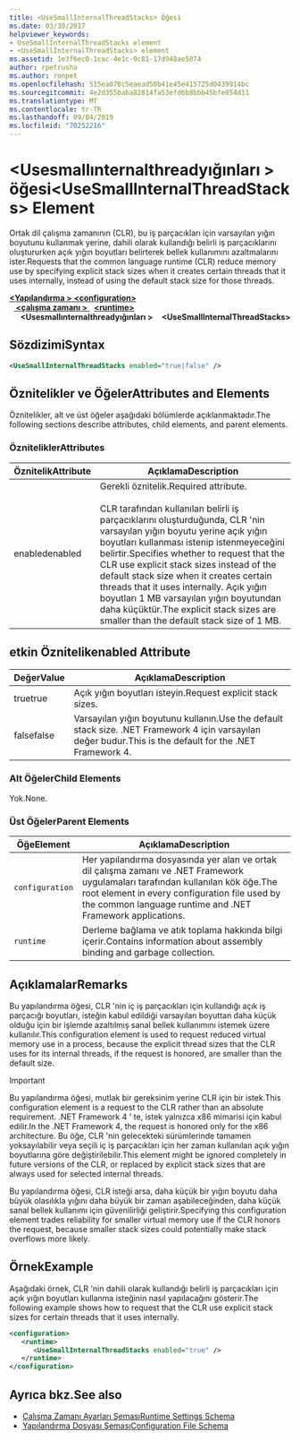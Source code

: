 ```yaml
---
title: <UseSmallInternalThreadStacks> Öğesi
ms.date: 03/30/2017
helpviewer_keywords:
- UseSmallInternalThreadStacks element
- <UseSmallInternalThreadStacks> element
ms.assetid: 1e3f6ec0-1cac-4e1c-9c81-17d948ae5874
author: rpetrusha
ms.author: ronpet
ms.openlocfilehash: 515ea076c5eaead50b41e45e415725d0439914bc
ms.sourcegitcommit: 4e2d355baba82814fa53efd6b8bbb45bfe054d11
ms.translationtype: MT
ms.contentlocale: tr-TR
ms.lasthandoff: 09/04/2019
ms.locfileid: "70252216"
---
```

# <a name="usesmallinternalthreadstacks-element"></a><span data-ttu-id="bd140-102">\<Usesmallınternalthreadyığınları > öğesi</span><span class="sxs-lookup"><span data-stu-id="bd140-102">\<UseSmallInternalThreadStacks> Element</span></span>
<span data-ttu-id="bd140-103">Ortak dil çalışma zamanının (CLR), bu iş parçacıkları için varsayılan yığın boyutunu kullanmak yerine, dahili olarak kullandığı belirli iş parçacıklarını oluştururken açık yığın boyutları belirterek bellek kullanımını azaltmalarını ister.</span><span class="sxs-lookup"><span data-stu-id="bd140-103">Requests that the common language runtime (CLR) reduce memory use by specifying explicit stack sizes when it creates certain threads that it uses internally, instead of using the default stack size for those threads.</span></span>  
  
<span data-ttu-id="bd140-104">[ **\<Yapılandırma >** ](../configuration-element.md)</span><span class="sxs-lookup"><span data-stu-id="bd140-104">[**\<configuration>**](../configuration-element.md)</span></span>\
<span data-ttu-id="bd140-105">&nbsp;&nbsp;[ **\<çalışma zamanı >** ](runtime-element.md)</span><span class="sxs-lookup"><span data-stu-id="bd140-105">&nbsp;&nbsp;[**\<runtime>**](runtime-element.md)</span></span>\
<span data-ttu-id="bd140-106">&nbsp;&nbsp;&nbsp;&nbsp; **\<Usesmallınternalthreadyığınları >**</span><span class="sxs-lookup"><span data-stu-id="bd140-106">&nbsp;&nbsp;&nbsp;&nbsp;**\<UseSmallInternalThreadStacks>**</span></span>  
  
## <a name="syntax"></a><span data-ttu-id="bd140-107">Sözdizimi</span><span class="sxs-lookup"><span data-stu-id="bd140-107">Syntax</span></span>  
  
```xml  
<UseSmallInternalThreadStacks enabled="true|false" />  
```  
  
## <a name="attributes-and-elements"></a><span data-ttu-id="bd140-108">Öznitelikler ve Öğeler</span><span class="sxs-lookup"><span data-stu-id="bd140-108">Attributes and Elements</span></span>  
 <span data-ttu-id="bd140-109">Öznitelikler, alt ve üst öğeler aşağıdaki bölümlerde açıklanmaktadır.</span><span class="sxs-lookup"><span data-stu-id="bd140-109">The following sections describe attributes, child elements, and parent elements.</span></span>  
  
### <a name="attributes"></a><span data-ttu-id="bd140-110">Öznitelikler</span><span class="sxs-lookup"><span data-stu-id="bd140-110">Attributes</span></span>  
  
|<span data-ttu-id="bd140-111">Öznitelik</span><span class="sxs-lookup"><span data-stu-id="bd140-111">Attribute</span></span>|<span data-ttu-id="bd140-112">Açıklama</span><span class="sxs-lookup"><span data-stu-id="bd140-112">Description</span></span>|  
|---------------|-----------------|  
|<span data-ttu-id="bd140-113">enabled</span><span class="sxs-lookup"><span data-stu-id="bd140-113">enabled</span></span>|<span data-ttu-id="bd140-114">Gerekli öznitelik.</span><span class="sxs-lookup"><span data-stu-id="bd140-114">Required attribute.</span></span><br /><br /> <span data-ttu-id="bd140-115">CLR tarafından kullanılan belirli iş parçacıklarını oluşturduğunda, CLR 'nin varsayılan yığın boyutu yerine açık yığın boyutları kullanması istenip istenmeyeceğini belirtir.</span><span class="sxs-lookup"><span data-stu-id="bd140-115">Specifies whether to request that the CLR use explicit stack sizes instead of the default stack size when it creates certain threads that it uses internally.</span></span> <span data-ttu-id="bd140-116">Açık yığın boyutları 1 MB varsayılan yığın boyutundan daha küçüktür.</span><span class="sxs-lookup"><span data-stu-id="bd140-116">The explicit stack sizes are smaller than the default stack size of 1 MB.</span></span>|  
  
## <a name="enabled-attribute"></a><span data-ttu-id="bd140-117">etkin Öznitelik</span><span class="sxs-lookup"><span data-stu-id="bd140-117">enabled Attribute</span></span>  
  
|<span data-ttu-id="bd140-118">Değer</span><span class="sxs-lookup"><span data-stu-id="bd140-118">Value</span></span>|<span data-ttu-id="bd140-119">Açıklama</span><span class="sxs-lookup"><span data-stu-id="bd140-119">Description</span></span>|  
|-----------|-----------------|  
|<span data-ttu-id="bd140-120">true</span><span class="sxs-lookup"><span data-stu-id="bd140-120">true</span></span>|<span data-ttu-id="bd140-121">Açık yığın boyutları isteyin.</span><span class="sxs-lookup"><span data-stu-id="bd140-121">Request explicit stack sizes.</span></span>|  
|<span data-ttu-id="bd140-122">false</span><span class="sxs-lookup"><span data-stu-id="bd140-122">false</span></span>|<span data-ttu-id="bd140-123">Varsayılan yığın boyutunu kullanın.</span><span class="sxs-lookup"><span data-stu-id="bd140-123">Use the default stack size.</span></span> <span data-ttu-id="bd140-124">.NET Framework 4 için varsayılan değer budur.</span><span class="sxs-lookup"><span data-stu-id="bd140-124">This is the default for the .NET Framework 4.</span></span>|  
  
### <a name="child-elements"></a><span data-ttu-id="bd140-125">Alt Öğeler</span><span class="sxs-lookup"><span data-stu-id="bd140-125">Child Elements</span></span>  
 <span data-ttu-id="bd140-126">Yok.</span><span class="sxs-lookup"><span data-stu-id="bd140-126">None.</span></span>  
  
### <a name="parent-elements"></a><span data-ttu-id="bd140-127">Üst Öğeler</span><span class="sxs-lookup"><span data-stu-id="bd140-127">Parent Elements</span></span>  
  
|<span data-ttu-id="bd140-128">Öğe</span><span class="sxs-lookup"><span data-stu-id="bd140-128">Element</span></span>|<span data-ttu-id="bd140-129">Açıklama</span><span class="sxs-lookup"><span data-stu-id="bd140-129">Description</span></span>|  
|-------------|-----------------|  
|`configuration`|<span data-ttu-id="bd140-130">Her yapılandırma dosyasında yer alan ve ortak dil çalışma zamanı ve .NET Framework uygulamaları tarafından kullanılan kök öğe.</span><span class="sxs-lookup"><span data-stu-id="bd140-130">The root element in every configuration file used by the common language runtime and .NET Framework applications.</span></span>|  
|`runtime`|<span data-ttu-id="bd140-131">Derleme bağlama ve atık toplama hakkında bilgi içerir.</span><span class="sxs-lookup"><span data-stu-id="bd140-131">Contains information about assembly binding and garbage collection.</span></span>|  
  
## <a name="remarks"></a><span data-ttu-id="bd140-132">Açıklamalar</span><span class="sxs-lookup"><span data-stu-id="bd140-132">Remarks</span></span>  
 <span data-ttu-id="bd140-133">Bu yapılandırma öğesi, CLR 'nin iç iş parçacıkları için kullandığı açık iş parçacığı boyutları, isteğin kabul edildiği varsayılan boyuttan daha küçük olduğu için bir işlemde azaltılmış sanal bellek kullanımını istemek üzere kullanılır.</span><span class="sxs-lookup"><span data-stu-id="bd140-133">This configuration element is used to request reduced virtual memory use in a process, because the explicit thread sizes that the CLR uses for its internal threads, if the request is honored, are smaller than the default size.</span></span>  
  
> [!IMPORTANT]
> <span data-ttu-id="bd140-134">Bu yapılandırma öğesi, mutlak bir gereksinim yerine CLR için bir istek.</span><span class="sxs-lookup"><span data-stu-id="bd140-134">This configuration element is a request to the CLR rather than an absolute requirement.</span></span> <span data-ttu-id="bd140-135">.NET Framework 4 ' te, istek yalnızca x86 mimarisi için kabul edilir.</span><span class="sxs-lookup"><span data-stu-id="bd140-135">In the .NET Framework 4, the request is honored only for the x86 architecture.</span></span> <span data-ttu-id="bd140-136">Bu öğe, CLR 'nin gelecekteki sürümlerinde tamamen yoksayılabilir veya seçili iç iş parçacıkları için her zaman kullanılan açık yığın boyutlarına göre değiştirilebilir.</span><span class="sxs-lookup"><span data-stu-id="bd140-136">This element might be ignored completely in future versions of the CLR, or replaced by explicit stack sizes that are always used for selected internal threads.</span></span>  
  
 <span data-ttu-id="bd140-137">Bu yapılandırma öğesi, CLR isteği arsa, daha küçük bir yığın boyutu daha büyük olasılıkla yığını daha büyük bir zaman aşabileceğinden, daha küçük sanal bellek kullanımı için güvenilirliği geliştirir.</span><span class="sxs-lookup"><span data-stu-id="bd140-137">Specifying this configuration element trades reliability for smaller virtual memory use if the CLR honors the request, because smaller stack sizes could potentially make stack overflows more likely.</span></span>  
  
## <a name="example"></a><span data-ttu-id="bd140-138">Örnek</span><span class="sxs-lookup"><span data-stu-id="bd140-138">Example</span></span>  
 <span data-ttu-id="bd140-139">Aşağıdaki örnek, CLR 'nin dahili olarak kullandığı belirli iş parçacıkları için açık yığın boyutları kullanma isteğinin nasıl yapılacağını gösterir.</span><span class="sxs-lookup"><span data-stu-id="bd140-139">The following example shows how to request that the CLR use explicit stack sizes for certain threads that it uses internally.</span></span>  
  
```xml  
<configuration>  
   <runtime>  
      <UseSmallInternalThreadStacks enabled="true" />  
   </runtime>  
</configuration>  
```  
  
## <a name="see-also"></a><span data-ttu-id="bd140-140">Ayrıca bkz.</span><span class="sxs-lookup"><span data-stu-id="bd140-140">See also</span></span>

- [<span data-ttu-id="bd140-141">Çalışma Zamanı Ayarları Şeması</span><span class="sxs-lookup"><span data-stu-id="bd140-141">Runtime Settings Schema</span></span>](index.md)
- [<span data-ttu-id="bd140-142">Yapılandırma Dosyası Şeması</span><span class="sxs-lookup"><span data-stu-id="bd140-142">Configuration File Schema</span></span>](../index.md)
